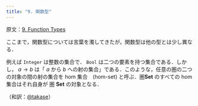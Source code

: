 ```yaml
---
title: "9. 関数型"
---
```

原文：[9. Function Types](https://bartoszmilewski.com/2015/03/13/function-types/)

ここまで，関数型については言葉を濁してきたが，関数型は他の型とは少し異なる．

例えば `Integer` は整数の集合で． `Bool` は二つの要素を持つ集合である．しかし， $a \rightarrow b$ は「 $a$ から $b$ への射の集合」である．このような，任意の圏の二つの対象の間の射の集合を hom 集合　(hom-set) と呼ぶ．圏$\mathbf{Set}$ のすべての hom 集合はそれ自身が 圏 $\mathbf{Set}$ の対象となる．

（和訳：[@takase](https://zenn.dev/takase)）